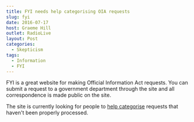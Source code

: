 ```yaml
---
title: FYI needs help categorising OIA requests
slug: fyi
date: 2016-07-17
host: Graeme Hill
outlet: RadioLive
layout: Post
categories:
  - Skepticism
tags:
  - Information
  - FYI
---
```


FYI is a great website for making Official Information Act requests. You can submit a request to a government department through the site and all correspondence is made public on the site.

<!-- more -->

The site is currently looking for people to [help categorise](https://www.fyi.org.nz/categorise/play) requests that haven't been properly processed.

